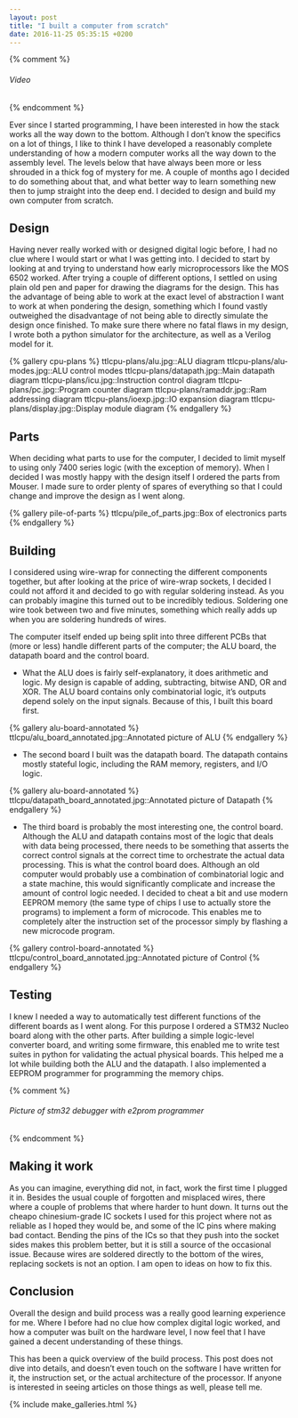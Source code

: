 ```yaml
---
layout: post
title: "I built a computer from scratch"
date: 2016-11-25 05:35:15 +0200
---
```


{% comment %}
###### Video
{% endcomment %}

Ever since I started programming, I have been interested in how the stack works all the way down to the bottom. Although I don’t know the specifics on a lot of things, I like to think I have developed a reasonably complete understanding of how a modern computer works all the way down to the assembly level. The levels below that have always been more or less shrouded in a thick fog of mystery for me. A couple of months ago I decided to do something about that, and what better way to learn something new then to jump straight into the deep end. I decided to design and build my own computer from scratch.

## Design

Having never really worked with or designed digital logic before, I had no clue where I would start or what I was getting into. I decided to start by looking at and trying to understand how early microprocessors like the MOS 6502 worked. After trying a couple of different options, I settled on using plain old pen and paper for drawing the diagrams for the design. This has the advantage of being able to work at the exact level of abstraction I want to work at when pondering the design, something which I found vastly outweighed the disadvantage of not being able to directly simulate the design once finished. To make sure there where no fatal flaws in my design, I wrote both a python simulator for the architecture, as well as a Verilog model for it.

{% gallery cpu-plans %}
ttlcpu-plans/alu.jpg::ALU diagram
ttlcpu-plans/alu-modes.jpg::ALU control modes
ttlcpu-plans/datapath.jpg::Main datapath diagram
ttlcpu-plans/icu.jpg::Instruction control diagram
ttlcpu-plans/pc.jpg::Program counter diagram
ttlcpu-plans/ramaddr.jpg::Ram addressing diagram
ttlcpu-plans/ioexp.jpg::IO expansion diagram
ttlcpu-plans/display.jpg::Display module diagram
{% endgallery %}

## Parts

When deciding what parts to use for the computer, I decided to limit myself to using only 7400 series logic (with the exception of memory). When I decided I was mostly happy with the design itself I ordered the parts from Mouser. I made sure to order plenty of spares of everything so that I could change and improve the design as I went along.

{% gallery pile-of-parts %}
ttlcpu/pile_of_parts.jpg::Box of electronics parts
{% endgallery %}

## Building

I considered using wire-wrap for connecting the different components together, but after looking at the price of wire-wrap sockets, I decided I could not afford it and decided to go with regular soldering instead. As you can probably imagine this turned out to be incredibly tedious. Soldering one wire took between two and five minutes, something which really adds up when you are soldering hundreds of wires.

The computer itself ended up being split into three different PCBs that (more or less) handle different parts of the computer; the ALU board, the datapath board and the control board.

* What the ALU does is fairly self-explanatory, it does arithmetic and logic. My design is capable of adding, subtracting, bitwise AND, OR and XOR. The ALU board contains only combinatorial logic, it’s outputs depend solely on the input signals. Because of this, I built this board first.

{% gallery alu-board-annotated %}
ttlcpu/alu_board_annotated.jpg::Annotated picture of ALU
{% endgallery %}

* The second board I built was the datapath board. The datapath contains mostly stateful logic, including the RAM memory, registers, and I/O logic.

{% gallery alu-board-annotated %}
ttlcpu/datapath_board_annotated.jpg::Annotated picture of Datapath
{% endgallery %}

* The third board is probably the most interesting one, the control board. Although the ALU and datapath contains most of the logic that deals with data being processed, there needs to be something that asserts the correct control signals at the correct time to orchestrate the actual data processing. This is what the control board does. Although an old computer would probably use a combination of combinatorial logic and a state machine, this would significantly complicate and increase the amount of control logic needed. I decided to cheat a bit and use modern EEPROM memory (the same type of chips I use to actually store the programs) to implement a form of microcode. This enables me to completely alter the instruction set of the processor simply by flashing a new microcode program.

{% gallery control-board-annotated %}
ttlcpu/control_board_annotated.jpg::Annotated picture of Control
{% endgallery %}

## Testing

I knew I needed a way to automatically test different functions of the different boards as I went along. For this purpose I ordered a STM32 Nucleo board along with the other parts. After building a simple logic-level converter board, and writing some firmware, this enabled me to write test suites in python for validating the actual physical boards. This helped me a lot while building both the ALU and the datapath. I also implemented a EEPROM programmer for programming the memory chips.

{% comment %}
###### Picture of stm32 debugger with e2prom programmer
{% endcomment %}

## Making it work

As you can imagine, everything did not, in fact, work the first time I plugged it in. Besides the usual couple of forgotten and misplaced wires, there where a couple of problems that where harder to hunt down. It turns out the cheapo chinesium-grade IC sockets I used for this project where not as reliable as I hoped they would be, and some of the IC pins where making bad contact. Bending the pins of the ICs so that they push into the socket sides makes this problem better, but it is still a source of the occasional issue. Because wires are soldered directly to the bottom of the wires, replacing sockets is not an option. I am open to ideas on how to fix this.

## Conclusion

Overall the design and build process was a really good learning experience for me. Where I before had no clue how complex digital logic worked, and how a computer was built on the hardware level, I now feel that I have gained a decent understanding of these things.

This has been a quick overview of the build process. This post does not dive into details, and doesn’t even touch on the software I have written for it, the instruction set, or the actual architecture of the processor. If anyone is interested in seeing articles on those things as well, please tell me.

{% include make_galleries.html %}
